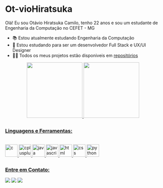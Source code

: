 # Ot-vioHiratsuka
Olá! Eu sou Otávio Hiratsuka Camilo, tenho 22 anos e sou um estudante de Engenharia da Computação no CEFET - MG

- 📚 Estou atualmente estudando Engenharia da Computação
- 📘 Estou estudando para ser um desenvolvedor Full Stack e UX/UI Designer
- 👨‍💻 Todos os meus projetos estão disponiveis em [repositórios](https://github.com/otaviohiratsuka?tab=repositories)

<div align="center">
  <a href="https://github.com/otaviohiratsuka">
  <img height="180em" src="https://github-readme-stats-sigma-five.vercel.app/api?username=otaviohiratsuka&show_icons=true&theme=tokyonight&include_all_commits=true&count_private=true"/>
  <img height="180em" src="https://github-readme-stats-sigma-five.vercel.app/api/top-langs/?username=otaviohiratsuka&layout=compact&langs_count=7&theme=tokyonight"/>
</div>
    
  ##
    
  <h3 align="left">Linguagens e Ferramentas:</h3>
  <div style="display: inline_block"><br>
  <img src="https://cdn.jsdelivr.net/gh/devicons/devicon@latest/icons/c/c-original.svg" alt="c" width="40" height="40"/>
  <img src="https://cdn.jsdelivr.net/gh/devicons/devicon@latest/icons/cplusplus/cplusplus-original.svg"alt="cplusplus" width="40" height="40"/>
  <img src="https://cdn.jsdelivr.net/gh/devicons/devicon@latest/icons/java/java-original-wordmark.svg" alt="java" width="40" height="40"/>
  <img src="https://cdn.jsdelivr.net/gh/devicons/devicon@latest/icons/javascript/javascript-original.svg" alt="javascript" width="40" height="40"/>
  <img src="https://cdn.jsdelivr.net/gh/devicons/devicon@latest/icons/html5/html5-original.svg" alt="html" width="40" height="40"/>
  <img src="https://cdn.jsdelivr.net/gh/devicons/devicon@latest/icons/css3/css3-original.svg" alt="css" width="40" height="40"/>
  <img src="https://cdn.jsdelivr.net/gh/devicons/devicon@latest/icons/python/python-original.svg" alt="python" width="40" height="40"/>
  </div>

  ##

<h3 align="left">Entre em Contato:</h3>
<p align="left">
<div> 
  <a href="https://www.instagram.com/hiratsukaotavio" target="_blank"><img src="https://img.shields.io/badge/-Instagram-%23E4405F?style=for-the-badge&logo=instagram&logoColor=white" target="_blank"></a>
  <a href = "mailto:otaviohiratsukac@gmail.com"><img src="https://img.shields.io/badge/-Gmail-%23333?style=for-the-badge&logo=gmail&logoColor=white" target="_blank"></a>
  <a href="https://www.linkedin.com/in/ot%C3%A1vio-hiratsuka-camilo-045563287/" target="_blank"><img src="https://img.shields.io/badge/-LinkedIn-%230077B5?style=for-the-badge&logo=linkedin&logoColor=white" target="_blank"></a>  
</div>
</p>
